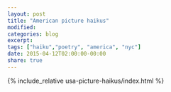 ```yaml
---
layout: post
title: "American picture haikus"
modified:
categories: blog
excerpt:
tags: ["haiku","poetry", "america", "nyc"]
date: 2015-04-12T02:00:00-00:00
share: true
---
```


{% include_relative usa-picture-haikus/index.html %}
